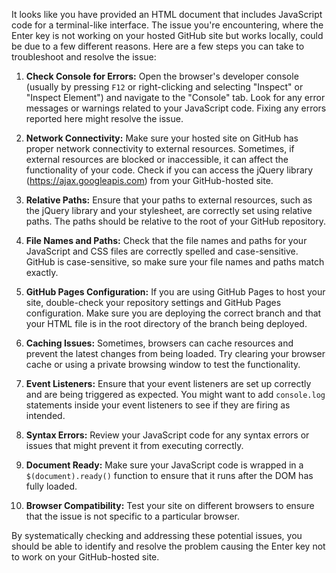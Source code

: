 It looks like you have provided an HTML document that includes JavaScript code for a terminal-like interface. The issue you're encountering, where the Enter key is not working on your hosted GitHub site but works locally, could be due to a few different reasons. Here are a few steps you can take to troubleshoot and resolve the issue:

1. **Check Console for Errors:** Open the browser's developer console (usually by pressing `F12` or right-clicking and selecting "Inspect" or "Inspect Element") and navigate to the "Console" tab. Look for any error messages or warnings related to your JavaScript code. Fixing any errors reported here might resolve the issue.

2. **Network Connectivity:** Make sure your hosted site on GitHub has proper network connectivity to external resources. Sometimes, if external resources are blocked or inaccessible, it can affect the functionality of your code. Check if you can access the jQuery library (https://ajax.googleapis.com) from your GitHub-hosted site.

3. **Relative Paths:** Ensure that your paths to external resources, such as the jQuery library and your stylesheet, are correctly set using relative paths. The paths should be relative to the root of your GitHub repository.

4. **File Names and Paths:** Check that the file names and paths for your JavaScript and CSS files are correctly spelled and case-sensitive. GitHub is case-sensitive, so make sure your file names and paths match exactly.

5. **GitHub Pages Configuration:** If you are using GitHub Pages to host your site, double-check your repository settings and GitHub Pages configuration. Make sure you are deploying the correct branch and that your HTML file is in the root directory of the branch being deployed.

6. **Caching Issues:** Sometimes, browsers can cache resources and prevent the latest changes from being loaded. Try clearing your browser cache or using a private browsing window to test the functionality.

7. **Event Listeners:** Ensure that your event listeners are set up correctly and are being triggered as expected. You might want to add `console.log` statements inside your event listeners to see if they are firing as intended.

8. **Syntax Errors:** Review your JavaScript code for any syntax errors or issues that might prevent it from executing correctly.

9. **Document Ready:** Make sure your JavaScript code is wrapped in a `$(document).ready()` function to ensure that it runs after the DOM has fully loaded.

10. **Browser Compatibility:** Test your site on different browsers to ensure that the issue is not specific to a particular browser.

By systematically checking and addressing these potential issues, you should be able to identify and resolve the problem causing the Enter key not to work on your GitHub-hosted site.